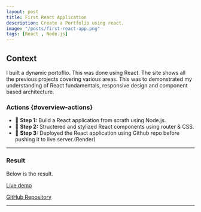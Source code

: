 ```yaml
---
layout: post
title: First React Application
description: Create a Portfolio using react.
image: "/posts/first-react-app.png"
tags: [React , Node.js]
---
```


## Context

I built a dynamic portoflio. This was done using React. The site shows all the previous projects covering various areas. This was to demonstrated my understanding of React fundamentals, responsive design and component based architecture.

### Actions  {#overview-actions}
- 🔹 **Step 1:** Build a React application from scrath using Node.js. 
- 🔹 **Step 2:** Structered and stylized React components using router & CSS. 
- 🔹 **Step 3:** Deployed the React application using Github repo before pushing it to live server.(Render) 

---

### Result

Below is the result.

[Live demo](https://darrensmith-my-react-app.onrender.com/)

[GitHub Repository](https://github.com/DarrenSmith10/DarrenSmith-my-react-app-week9)



---